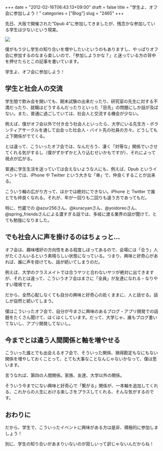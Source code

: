 +++
date = "2012-02-16T06:43:13+09:00"
draft = false
title = "学生よ、オフ会に参加しよう！"
categories = ["Blog"]
slug = "2465"
+++

先日、大阪で開催された“Dpub 4”に参加してきましたが、残念かな参加している学生は少ないという現実。

![](/images/2012/02/2465_1.jpg)

僕がもう少し学生の知り合いを増やしたいというのもありますし、やっぱりオフ会に参加するのなまら楽しいので、「参加しようかな？」と迷っている方の背中を押せたらとこの記事を書いています。

学生よ、オフ会に参加しよう！

## 学生と社会人の交流

学生間で飲み会を開いても、期末試験の出来だったり、研究室の先生に対する不満だったり、就職はどうするんだったりといった「目先」の問題にしか話が及ばない。また、普通に過ごしていては、社会人と交流する機会が少ない。

例えば、僕がオフ会以外で付き合う社会人といったら、大学にいる先生方・ボランティアサークルを通して出会った社会人・バイト先の社員の方々。どうしても上下関係がでてくる。

とは違って、こういったオフ会では、なんだろう、凄く「対等な」関係でいさせてくれる気がするし（僕がずかずかと入り込むせいかもですが）、それによって視点が広がる。

普通に学生生活を送っていては会えないような人にも、例えば、Dpub というイベントでは、iPhone や Twitter という大きな「串」で、仲良くすることが出来る。

こういう輪の広がり方って、ほかでは絶対にできない。iPhone と Twitter で誰とでも仲良くなれる。それが、年が一回りも二回りも違う方であってもだ。

特に、竹蔵での @azur256さん、@kuracyanさん、@yoidoreoさん、@spring_friendsさんによる濃すぎる話では、多岐に渡る業界の話が聞けて、とても勉強になりました。

## でも社会人に声を掛けるのはちょっと...

オフ会は、趣味嗜好の方向性をある程度しぼってあるので、会場には「合う」人がたくさんいるという素晴らしい状態になっている。つまり、興味と好奇心があれば、誰に声を掛けても、話が続いてしまうのだ。

例えば、大学のクラスメイトでは合うヤツと合わないヤツが絶対に出てきますが、それとは違って、こういうオフ会はまさに「全員」が友達になれる・なりやすい環境です。

だから、全然心配しなくても自分の興味と好奇心の赴くままに、人と話せる。話しが自然と続いてしまう。

僕はこういったオフ会で、自分が今まさに興味のあるブログ・アプリ開発での話題をたくさん聞けて、ほくほくしています。だって、大学じゃ、誰もブログ書いてないし、アプリ開発してないし。

## 今までとは違う人間関係と軸を増やせる

こういった誰とでも出会えるオフ会で、そういった関係、損得勘定もなにもない関係を増やしておくことって、とても大事なことなんじゃないかなって、僕は思います。

言うなれば、第四の人間関係。家族、友達、大学以外の関係。

そういう今までにない興味と好奇心で「繋がる」関係が、一本軸を追加してくれる、これからの人生における楽しさをプラスしてくれる、そんな気がするのです。

## おわりに

だから、学生で、こういったイベントに興味がある方は是非、積極的に参加しましょう！

別に、学生の知り合いがあまりいないのが寂しいって訳じゃないんだからね！

